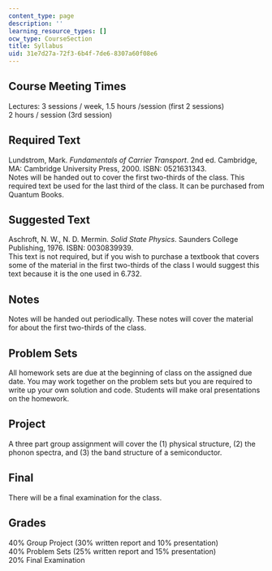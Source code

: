 ```yaml
---
content_type: page
description: ''
learning_resource_types: []
ocw_type: CourseSection
title: Syllabus
uid: 31e7d27a-72f3-6b4f-7de6-8307a60f08e6
---
```


Course Meeting Times
--------------------

Lectures: 3 sessions / week, 1.5 hours /session (first 2 sessions)  
2 hours / session (3rd session)

Required Text
-------------

Lundstrom, Mark. _Fundamentals of Carrier Transport_. 2nd ed. Cambridge, MA: Cambridge University Press, 2000. ISBN: 0521631343.  
Notes will be handed out to cover the first two-thirds of the class. This required text be used for the last third of the class. It can be purchased from Quantum Books.

Suggested Text
--------------

Aschroft, N. W., N. D. Mermin. _Solid State Physics_. Saunders College Publishing, 1976. ISBN: 0030839939.  
This text is not required, but if you wish to purchase a textbook that covers some of the material in the first two-thirds of the class I would suggest this text because it is the one used in 6.732.

Notes
-----

Notes will be handed out periodically. These notes will cover the material for about the first two-thirds of the class.  

Problem Sets
------------

All homework sets are due at the beginning of class on the assigned due date. You may work together on the problem sets but you are required to write up your own solution and code. Students will make oral presentations on the homework.

Project
-------

A three part group assignment will cover the (1) physical structure, (2) the phonon spectra, and (3) the band structure of a semiconductor.

Final
-----

There will be a final examination for the class.

Grades
------

40% Group Project (30% written report and 10% presentation)  
40% Problem Sets (25% written report and 15% presentation)  
20% Final Examination